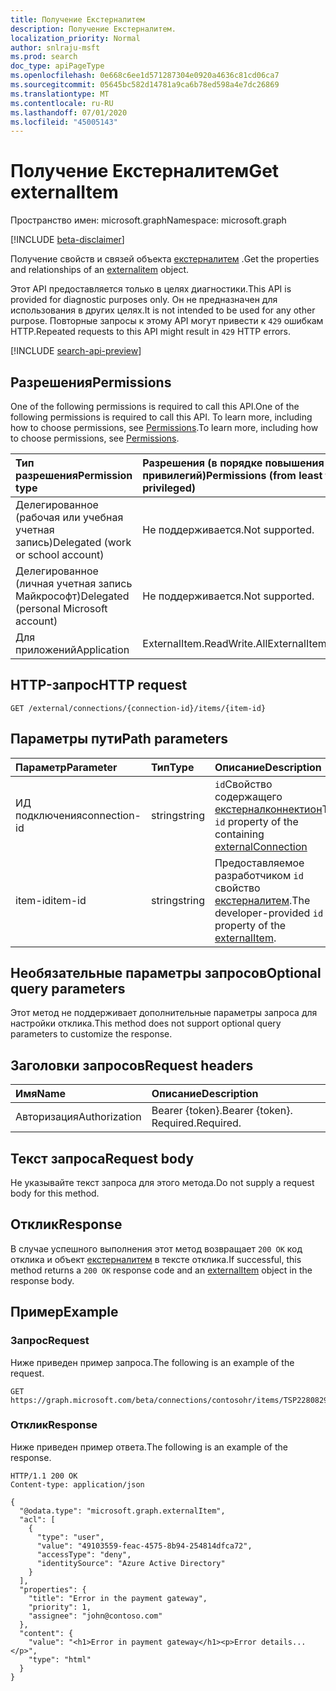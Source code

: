 ```yaml
---
title: Получение Екстерналитем
description: Получение Екстерналитем.
localization_priority: Normal
author: snlraju-msft
ms.prod: search
doc_type: apiPageType
ms.openlocfilehash: 0e668c6ee1d571287304e0920a4636c81cd06ca7
ms.sourcegitcommit: 05645bc582d14781a9ca6b78ed598a4e7dc26869
ms.translationtype: MT
ms.contentlocale: ru-RU
ms.lasthandoff: 07/01/2020
ms.locfileid: "45005143"
---
```

# <a name="get-externalitem"></a><span data-ttu-id="06df4-103">Получение Екстерналитем</span><span class="sxs-lookup"><span data-stu-id="06df4-103">Get externalItem</span></span>

<span data-ttu-id="06df4-104">Пространство имен: microsoft.graph</span><span class="sxs-lookup"><span data-stu-id="06df4-104">Namespace: microsoft.graph</span></span>

[!INCLUDE [beta-disclaimer](../../includes/beta-disclaimer.md)]

<span data-ttu-id="06df4-105">Получение свойств и связей объекта [екстерналитем](../resources/externalitem.md) .</span><span class="sxs-lookup"><span data-stu-id="06df4-105">Get the properties and relationships of an [externalitem](../resources/externalitem.md) object.</span></span>

<span data-ttu-id="06df4-106">Этот API предоставляется только в целях диагностики.</span><span class="sxs-lookup"><span data-stu-id="06df4-106">This API is provided for diagnostic purposes only.</span></span> <span data-ttu-id="06df4-107">Он не предназначен для использования в других целях.</span><span class="sxs-lookup"><span data-stu-id="06df4-107">It is not intended to be used for any other purpose.</span></span> <span data-ttu-id="06df4-108">Повторные запросы к этому API могут привести к `429` ошибкам HTTP.</span><span class="sxs-lookup"><span data-stu-id="06df4-108">Repeated requests to this API might result in `429` HTTP errors.</span></span>

[!INCLUDE [search-api-preview](../../includes/search-api-preview-signup.md)]

## <a name="permissions"></a><span data-ttu-id="06df4-109">Разрешения</span><span class="sxs-lookup"><span data-stu-id="06df4-109">Permissions</span></span>

<span data-ttu-id="06df4-110">One of the following permissions is required to call this API.</span><span class="sxs-lookup"><span data-stu-id="06df4-110">One of the following permissions is required to call this API.</span></span> <span data-ttu-id="06df4-111">To learn more, including how to choose permissions, see [Permissions](/graph/permissions-reference).</span><span class="sxs-lookup"><span data-stu-id="06df4-111">To learn more, including how to choose permissions, see [Permissions](/graph/permissions-reference).</span></span>

| <span data-ttu-id="06df4-112">Тип разрешения</span><span class="sxs-lookup"><span data-stu-id="06df4-112">Permission type</span></span>                        | <span data-ttu-id="06df4-113">Разрешения (в порядке повышения привилегий)</span><span class="sxs-lookup"><span data-stu-id="06df4-113">Permissions (from least to most privileged)</span></span> |
|:---------------------------------------|:--------------------------------------------|
| <span data-ttu-id="06df4-114">Делегированное (рабочая или учебная учетная запись)</span><span class="sxs-lookup"><span data-stu-id="06df4-114">Delegated (work or school account)</span></span>     | <span data-ttu-id="06df4-115">Не поддерживается.</span><span class="sxs-lookup"><span data-stu-id="06df4-115">Not supported.</span></span> |
| <span data-ttu-id="06df4-116">Делегированное (личная учетная запись Майкрософт)</span><span class="sxs-lookup"><span data-stu-id="06df4-116">Delegated (personal Microsoft account)</span></span> | <span data-ttu-id="06df4-117">Не поддерживается.</span><span class="sxs-lookup"><span data-stu-id="06df4-117">Not supported.</span></span> |
| <span data-ttu-id="06df4-118">Для приложений</span><span class="sxs-lookup"><span data-stu-id="06df4-118">Application</span></span>                            | <span data-ttu-id="06df4-119">ExternalItem.ReadWrite.All</span><span class="sxs-lookup"><span data-stu-id="06df4-119">ExternalItem.ReadWrite.All</span></span> |

## <a name="http-request"></a><span data-ttu-id="06df4-120">HTTP-запрос</span><span class="sxs-lookup"><span data-stu-id="06df4-120">HTTP request</span></span>

<!-- { "blockType": "ignored" } -->

```http
GET /external/connections/{connection-id}/items/{item-id}
```

## <a name="path-parameters"></a><span data-ttu-id="06df4-121">Параметры пути</span><span class="sxs-lookup"><span data-stu-id="06df4-121">Path parameters</span></span>

| <span data-ttu-id="06df4-122">Параметр</span><span class="sxs-lookup"><span data-stu-id="06df4-122">Parameter</span></span>     | <span data-ttu-id="06df4-123">Тип</span><span class="sxs-lookup"><span data-stu-id="06df4-123">Type</span></span>   | <span data-ttu-id="06df4-124">Описание</span><span class="sxs-lookup"><span data-stu-id="06df4-124">Description</span></span>                                         |
|:--------------|:-------|:----------------------------------------------------|
| <span data-ttu-id="06df4-125">ИД подключения</span><span class="sxs-lookup"><span data-stu-id="06df4-125">connection-id</span></span> | <span data-ttu-id="06df4-126">string</span><span class="sxs-lookup"><span data-stu-id="06df4-126">string</span></span> | <span data-ttu-id="06df4-127">`id`Свойство содержащего [екстерналконнектион](../resources/externalconnection.md)</span><span class="sxs-lookup"><span data-stu-id="06df4-127">The `id` property of the containing [externalConnection](../resources/externalconnection.md)</span></span> |
| <span data-ttu-id="06df4-128">item-id</span><span class="sxs-lookup"><span data-stu-id="06df4-128">item-id</span></span>       | <span data-ttu-id="06df4-129">string</span><span class="sxs-lookup"><span data-stu-id="06df4-129">string</span></span> | <span data-ttu-id="06df4-130">Предоставляемое разработчиком `id` свойство [екстерналитем](../resources/externalitem.md).</span><span class="sxs-lookup"><span data-stu-id="06df4-130">The developer-provided `id` property of the [externalItem](../resources/externalitem.md).</span></span> |

## <a name="optional-query-parameters"></a><span data-ttu-id="06df4-131">Необязательные параметры запросов</span><span class="sxs-lookup"><span data-stu-id="06df4-131">Optional query parameters</span></span>

<span data-ttu-id="06df4-132">Этот метод не поддерживает дополнительные параметры запроса для настройки отклика.</span><span class="sxs-lookup"><span data-stu-id="06df4-132">This method does not support optional query parameters to customize the response.</span></span>

## <a name="request-headers"></a><span data-ttu-id="06df4-133">Заголовки запросов</span><span class="sxs-lookup"><span data-stu-id="06df4-133">Request headers</span></span>

| <span data-ttu-id="06df4-134">Имя</span><span class="sxs-lookup"><span data-stu-id="06df4-134">Name</span></span>          | <span data-ttu-id="06df4-135">Описание</span><span class="sxs-lookup"><span data-stu-id="06df4-135">Description</span></span>               |
|:--------------|:--------------------------|
| <span data-ttu-id="06df4-136">Авторизация</span><span class="sxs-lookup"><span data-stu-id="06df4-136">Authorization</span></span> | <span data-ttu-id="06df4-137">Bearer {token}.</span><span class="sxs-lookup"><span data-stu-id="06df4-137">Bearer {token}.</span></span> <span data-ttu-id="06df4-138">Required.</span><span class="sxs-lookup"><span data-stu-id="06df4-138">Required.</span></span> |

## <a name="request-body"></a><span data-ttu-id="06df4-139">Текст запроса</span><span class="sxs-lookup"><span data-stu-id="06df4-139">Request body</span></span>

<span data-ttu-id="06df4-140">Не указывайте текст запроса для этого метода.</span><span class="sxs-lookup"><span data-stu-id="06df4-140">Do not supply a request body for this method.</span></span>

## <a name="response"></a><span data-ttu-id="06df4-141">Отклик</span><span class="sxs-lookup"><span data-stu-id="06df4-141">Response</span></span>

<span data-ttu-id="06df4-142">В случае успешного выполнения этот метод возвращает `200 OK` код отклика и объект [екстерналитем](../resources/externalitem.md) в тексте отклика.</span><span class="sxs-lookup"><span data-stu-id="06df4-142">If successful, this method returns a `200 OK` response code and an [externalItem](../resources/externalitem.md) object in the response body.</span></span>

## <a name="example"></a><span data-ttu-id="06df4-143">Пример</span><span class="sxs-lookup"><span data-stu-id="06df4-143">Example</span></span>

### <a name="request"></a><span data-ttu-id="06df4-144">Запрос</span><span class="sxs-lookup"><span data-stu-id="06df4-144">Request</span></span>

<span data-ttu-id="06df4-145">Ниже приведен пример запроса.</span><span class="sxs-lookup"><span data-stu-id="06df4-145">The following is an example of the request.</span></span>

```http
GET https://graph.microsoft.com/beta/connections/contosohr/items/TSP228082938
```

<!-- markdownlint-disable MD024 -->
### <a name="response"></a><span data-ttu-id="06df4-146">Отклик</span><span class="sxs-lookup"><span data-stu-id="06df4-146">Response</span></span>
<!-- markdownlint-enable MD024 -->

<span data-ttu-id="06df4-147">Ниже приведен пример ответа.</span><span class="sxs-lookup"><span data-stu-id="06df4-147">The following is an example of the response.</span></span>

<!-- {
  "blockType": "response",
  "truncated": true
} -->

```http
HTTP/1.1 200 OK
Content-type: application/json

{
  "@odata.type": "microsoft.graph.externalItem",
  "acl": [
    {
      "type": "user",
      "value": "49103559-feac-4575-8b94-254814dfca72",
      "accessType": "deny",
      "identitySource": "Azure Active Directory"
    }
  ],
  "properties": {
    "title": "Error in the payment gateway",
    "priority": 1,
    "assignee": "john@contoso.com"
  },
  "content": {
    "value": "<h1>Error in payment gateway</h1><p>Error details...</p>",
    "type": "html"
  }
}
```

<!-- uuid: 16cd6b66-4b1a-43a1-adaf-3a886856ed98
2019-02-04 14:57:30 UTC -->
<!-- {
  "type": "#page.annotation",
  "description": "Get externalItem",
  "keywords": "",
  "section": "documentation",
  "tocPath": ""
}-->
